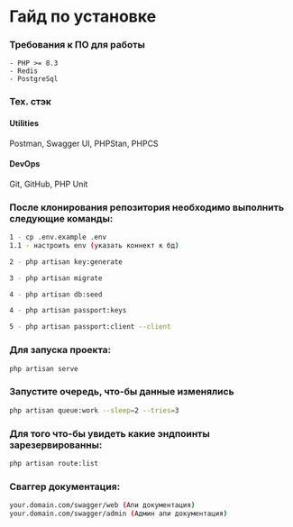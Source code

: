 # Гайд по установке

### Требования к ПО для работы
```
- PHP >= 8.3
- Redis
- PostgreSql
```

### Тех. стэк
#### Utilities
Postman, Swagger UI, PHPStan, PHPCS
#### DevOps
Git, GitHub, PHP Unit

### После клонирования репозитория необходимо выполнить следующие команды:
```bash
1 - cp .env.example .env
1.1 - настроить env (указать коннект к бд)

2 - php artisan key:generate

3 - php artisan migrate

4 - php artisan db:seed

4 - php artisan passport:keys

5 - php artisan passport:client --client
```

### Для запуска проекта:
```bash
php artisan serve
```

### Запустите очередь, что-бы данные изменялись
```bash
php artisan queue:work --sleep=2 --tries=3
```

### Для того что-бы увидеть какие эндпоинты зарезервированны:
```bash
php artisan route:list
```

### Сваггер документация:
```bash
your.domain.com/swagger/web (Апи документация)
your.domain.com/swagger/admin (Админ апи документация)
```